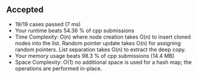 Accepted
--------

-   19/19 cases passed (7 ms)
-   Your runtime beats 54.36 % of cpp submissions
-   Time Complexity: O(n) where node creation takes O(n) to insert cloned nodes into the list. Random pointer update takes O(n) for assigning random pointers. List separation takes O(n) to extract the deep copy.
-   Your memory usage beats 98.3 % of cpp submissions (14.4 MB)
-   Space Complexity: O(1) no additional space is used for a hash map; the operations are performed in-place.